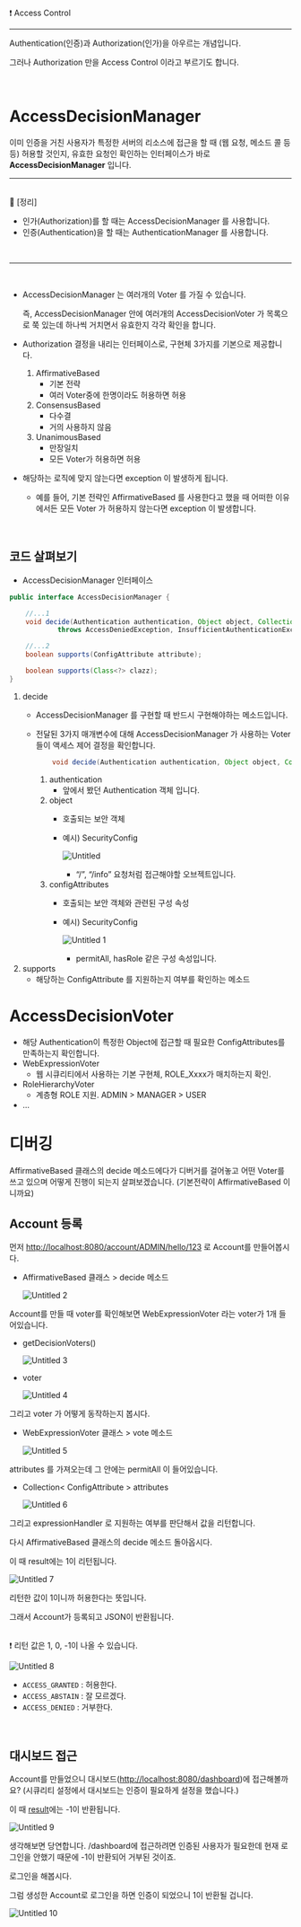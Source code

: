 <aside>
❗ Access Control

---

Authentication(인증)과 Authorization(인가)을 아우르는 개념입니다.

그러나 Authorization 만을 Access Control 이라고 부르기도 합니다.
</aside>
<br>


# AccessDecisionManager

이미 인증을 거친 사용자가 특정한 서버의 리소스에 접근을 할 때 (웹 요청, 메소드 콜 등등) 허용할 것인지, 유효한 요청인 확인하는 인터페이스가 바로 **AccessDecisionManager** 입니다.
<br>

---

<br>
<aside>
📖 [정리]

- 인가(Authorization)를 할 때는 AccessDecisionManager 를 사용합니다.
- 인증(Authentication)을 할 때는 AuthenticationManager 를 사용합니다.
</aside>
<br>

---

<br>

- AccessDecisionManager 는 여러개의 Voter 를 가질 수 있습니다.
    
    즉, AccessDecisionManager 안에 여러개의 AccessDecisionVoter 가 목록으로 쭉 있는데 하나씩 거치면서 유효한지 각각 확인을 합니다.
    
- Authorization 결정을 내리는 인터페이스로, 구현체 3가지를 기본으로 제공합니다.
    1. AffirmativeBased
        - 기본 전략
        - 여러 Voter중에 한명이라도 허용하면 허용
    2. ConsensusBased
        - 다수결
        - 거의 사용하지 않음
    3. UnanimousBased
        - 만장일치
        - 모든 Voter가 허용하면 허용
- 해당하는 로직에 맞지 않는다면 exception 이 발생하게 됩니다.
    - 예를 들어, 기본 전략인 AffirmativeBased 를 사용한다고 했을 때 어떠한 이유에서든 모든 Voter 가 허용하지 않는다면 exception 이 발생합니다.

<br>

## 코드 살펴보기

- AccessDecisionManager 인터페이스

```java
public interface AccessDecisionManager {

	//...1
	void decide(Authentication authentication, Object object, Collection<ConfigAttribute> configAttributes)
			throws AccessDeniedException, InsufficientAuthenticationException;

	//...2
	boolean supports(ConfigAttribute attribute);

	boolean supports(Class<?> clazz);
}
```

1. decide
    - AccessDecisionManager 를 구현할 때 반드시 구현해야하는 메소드입니다.
    - 전달된 3가지 매개변수에 대해 AccessDecisionManager 가 사용하는 Voter 들이 액세스 제어 결정을 확인합니다.
        
        ```java
        	void decide(Authentication authentication, Object object, Collection<ConfigAttribute> configAttributes)
        ```
        
        1. authentication
            - 앞에서 봤던 Authentication 객체 입니다.
        2. object
            - 호출되는 보안 객체
            - 예시) SecurityConfig
                
                ![Untitled](https://user-images.githubusercontent.com/77683221/234139570-7cb42918-0231-46b7-a22e-6e09e7587453.png)

                
                - “/”, “/info” 요청처럼 접근해야할 오브젝트입니다.
        3. configAttributes
            - 호출되는 보안 객체와 관련된 구성 속성
            - 예시) SecurityConfig
                
                ![Untitled 1](https://user-images.githubusercontent.com/77683221/234139599-3598f4c1-4f7a-4089-accc-79cc9bbf3f9b.png)

                
                - permitAll, hasRole 같은 구성 속성입니다.
2. supports
    - 해당하는 ConfigAttribute 를 지원하는지 여부를 확인하는 메소드

# AccessDecisionVoter

- 해당 Authentication이 특정한 Object에 접근할 때 필요한 ConfigAttributes를 만족하는지 확인합니다.
- WebExpressionVoter
    - 웹 시큐리티에서 사용하는 기본 구현체, ROLE_Xxxx가 매치하는지 확인.
- RoleHierarchyVoter
    - 계층형 ROLE 지원. ADMIN > MANAGER > USER
- ...

# 디버깅

AffirmativeBased 클래스의 decide 메소드에다가 디버거를 걸어놓고 어떤 Voter를 쓰고 있으며 어떻게 진행이 되는지 살펴보겠습니다. (기본전략이 AffirmativeBased 이니까요)

## Account 등록

먼저 [http://localhost:8080/account/ADMIN/hello/123](http://localhost:8080/account/ADMIN/hello/123) 로 Account를 만들어봅시다.

- AffirmativeBased 클래스 > decide 메소드
    
    ![Untitled 2](https://user-images.githubusercontent.com/77683221/234139663-948bf060-1cc4-447c-9d52-2426a44a7c70.png)

    

Account를 만들 때 voter를 확인해보면 WebExpressionVoter 라는 voter가 1개 들어있습니다.

- getDecisionVoters()
    
    ![Untitled 3](https://user-images.githubusercontent.com/77683221/234139690-3ae31f99-87f6-421b-b564-dfc794e68777.png)

    
- voter
    
    ![Untitled 4](https://user-images.githubusercontent.com/77683221/234139705-2d59077b-a213-4021-9f04-1034bc09c7b7.png)

    

그리고 voter 가 어떻게 동작하는지 봅시다.

- WebExpressionVoter 클래스 > vote 메소드
    
    ![Untitled 5](https://user-images.githubusercontent.com/77683221/234139726-c68fdb11-ff12-40ee-878b-d6f1d7baa128.png)

    

attributes 를 가져오는데 그 안에는 permitAll 이 들어있습니다.

- Collection< ConfigAttribute > attributes
    
    ![Untitled 6](https://user-images.githubusercontent.com/77683221/234139758-e7e8d9c9-b313-48c7-8311-7e332d7d23a5.png)

    

그리고 expressionHandler 로 지원하는 여부를 판단해서 값을 리턴합니다.

다시 AffirmativeBased 클래스의 decide 메소드 돌아옵시다.

이 때 result에는 1이 리턴됩니다.

![Untitled 7](https://user-images.githubusercontent.com/77683221/234139884-037062cb-7878-4c1b-8426-862561d269e2.png)


리턴한 값이 1이니까 허용한다는 뜻입니다.

그래서 Account가 등록되고 JSON이 반환됩니다.

<br>
<aside>
❗ 리턴 값은 1, 0, -1이 나올 수 있습니다.

![Untitled 8](https://user-images.githubusercontent.com/77683221/234139916-a77dd997-9096-40d4-bebf-a81f740ec51a.png)

- `ACCESS_GRANTED` : 허용한다.
- `ACCESS_ABSTAIN` : 잘 모르겠다.
- `ACCESS_DENIED` : 거부한다.
</aside>
<br>

## 대시보드 접근

Account를 만들었으니 대시보드([http://localhost:8080/dashboard](http://localhost:8080/dashboard))에 접근해볼까요? (시큐리티 설정에서 대시보드는 인증이 필요하게 설정을 했습니다.)

이 때 [result](https://www.notion.so/AccessDecisionManager-1-49d75f4adcd0451885141e8b038b6685)에는 -1이 반환됩니다.

![Untitled 9](https://user-images.githubusercontent.com/77683221/234139943-f9351615-9645-4c5e-be73-101ad57caf59.png)


생각해보면 당연합니다. /dashboard에 접근하려면 인증된 사용자가 필요한데 현재 로그인을 안했기 때문에 -1이 반환되어 거부된 것이죠.

로그인을 해봅시다.

그럼 생성한 Account로 로그인을 하면 인증이 되었으니 1이 반환될 겁니다.

![Untitled 10](https://user-images.githubusercontent.com/77683221/234139954-0a3886f3-c063-46bf-aa68-bf4026ac8385.png)